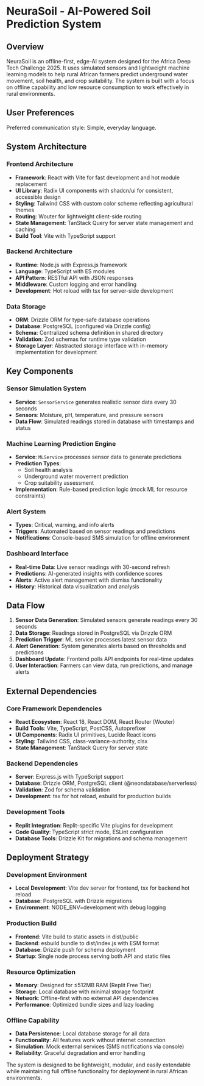 # NeuraSoil - AI-Powered Soil Prediction System

## Overview

NeuraSoil is an offline-first, edge-AI system designed for the Africa Deep Tech Challenge 2025. It uses simulated sensors and lightweight machine learning models to help rural African farmers predict underground water movement, soil health, and crop suitability. The system is built with a focus on offline capability and low resource consumption to work effectively in rural environments.

## User Preferences

Preferred communication style: Simple, everyday language.

## System Architecture

### Frontend Architecture
- **Framework**: React with Vite for fast development and hot module replacement
- **UI Library**: Radix UI components with shadcn/ui for consistent, accessible design
- **Styling**: Tailwind CSS with custom color scheme reflecting agricultural themes
- **Routing**: Wouter for lightweight client-side routing
- **State Management**: TanStack Query for server state management and caching
- **Build Tool**: Vite with TypeScript support

### Backend Architecture
- **Runtime**: Node.js with Express.js framework
- **Language**: TypeScript with ES modules
- **API Pattern**: RESTful API with JSON responses
- **Middleware**: Custom logging and error handling
- **Development**: Hot reload with tsx for server-side development

### Data Storage
- **ORM**: Drizzle ORM for type-safe database operations
- **Database**: PostgreSQL (configured via Drizzle config)
- **Schema**: Centralized schema definition in shared directory
- **Validation**: Zod schemas for runtime type validation
- **Storage Layer**: Abstracted storage interface with in-memory implementation for development

## Key Components

### Sensor Simulation System
- **Service**: `SensorService` generates realistic sensor data every 30 seconds
- **Sensors**: Moisture, pH, temperature, and pressure sensors
- **Data Flow**: Simulated readings stored in database with timestamps and status

### Machine Learning Prediction Engine
- **Service**: `MLService` processes sensor data to generate predictions
- **Prediction Types**: 
  - Soil health analysis
  - Underground water movement prediction
  - Crop suitability assessment
- **Implementation**: Rule-based prediction logic (mock ML for resource constraints)

### Alert System
- **Types**: Critical, warning, and info alerts
- **Triggers**: Automated based on sensor readings and predictions
- **Notifications**: Console-based SMS simulation for offline environment

### Dashboard Interface
- **Real-time Data**: Live sensor readings with 30-second refresh
- **Predictions**: AI-generated insights with confidence scores
- **Alerts**: Active alert management with dismiss functionality
- **History**: Historical data visualization and analysis

## Data Flow

1. **Sensor Data Generation**: Simulated sensors generate readings every 30 seconds
2. **Data Storage**: Readings stored in PostgreSQL via Drizzle ORM
3. **Prediction Trigger**: ML service processes latest sensor data
4. **Alert Generation**: System generates alerts based on thresholds and predictions
5. **Dashboard Update**: Frontend polls API endpoints for real-time updates
6. **User Interaction**: Farmers can view data, run predictions, and manage alerts

## External Dependencies

### Core Framework Dependencies
- **React Ecosystem**: React 18, React DOM, React Router (Wouter)
- **Build Tools**: Vite, TypeScript, PostCSS, Autoprefixer
- **UI Components**: Radix UI primitives, Lucide React icons
- **Styling**: Tailwind CSS, class-variance-authority, clsx
- **State Management**: TanStack Query for server state

### Backend Dependencies
- **Server**: Express.js with TypeScript support
- **Database**: Drizzle ORM, PostgreSQL client (@neondatabase/serverless)
- **Validation**: Zod for schema validation
- **Development**: tsx for hot reload, esbuild for production builds

### Development Tools
- **Replit Integration**: Replit-specific Vite plugins for development
- **Code Quality**: TypeScript strict mode, ESLint configuration
- **Database Tools**: Drizzle Kit for migrations and schema management

## Deployment Strategy

### Development Environment
- **Local Development**: Vite dev server for frontend, tsx for backend hot reload
- **Database**: PostgreSQL with Drizzle migrations
- **Environment**: NODE_ENV=development with debug logging

### Production Build
- **Frontend**: Vite build to static assets in dist/public
- **Backend**: esbuild bundle to dist/index.js with ESM format
- **Database**: Drizzle push for schema deployment
- **Startup**: Single node process serving both API and static files

### Resource Optimization
- **Memory**: Designed for ≤512MB RAM (Replit Free Tier)
- **Storage**: Local database with minimal storage footprint
- **Network**: Offline-first with no external API dependencies
- **Performance**: Optimized bundle sizes and lazy loading

### Offline Capability
- **Data Persistence**: Local database storage for all data
- **Functionality**: All features work without internet connection
- **Simulation**: Mock external services (SMS notifications via console)
- **Reliability**: Graceful degradation and error handling

The system is designed to be lightweight, modular, and easily extendable while maintaining full offline functionality for deployment in rural African environments.